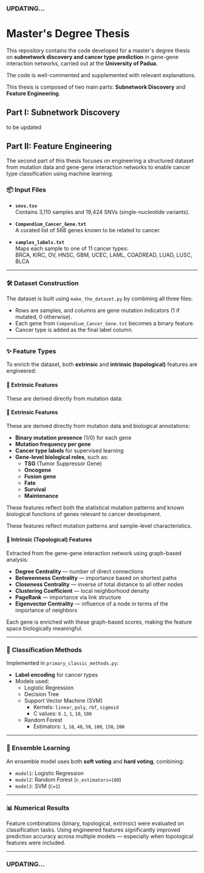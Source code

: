### UPDATING...

# Master's Degree Thesis

This repository contains the code developed for a master's degree thesis on **subnetwork discovery and cancer type prediction** in gene-gene interaction networks, carried out at the **University of Padua**.

The code is well-commented and supplemented with relevant explanations.

This thesis is composed of two main parts: **Subnetwork Discovery** and **Feature Engineering**.
## Part I: Subnetwork Discovery
to be updated
## Part II: Feature Engineering

The second part of this thesis focuses on engineering a structured dataset from mutation data and gene-gene interaction networks to enable cancer type classification using machine learning.

### 📦 Input Files

- **`snvs.tsv`**  
  Contains 3,110 samples and 19,424 SNVs (single-nucleotide variants).

- **`Compendium_Cancer_Gene.txt`**  
  A curated list of 568 genes known to be related to cancer.

- **`samples_labels.txt`**  
  Maps each sample to one of 11 cancer types:  
  BRCA, KIRC, OV, HNSC, GBM, UCEC, LAML, COADREAD, LUAD, LUSC, BLCA

---

### 🛠 Dataset Construction

The dataset is built using `make_the_dataset.py` by combining all three files:

- Rows are samples, and columns are gene mutation indicators (1 if mutated, 0 otherwise).
- Each gene from `Compendium_Cancer_Gene.txt` becomes a binary feature.
- Cancer type is added as the final label column.

---

### ✨ Feature Types

To enrich the dataset, both **extrinsic** and **intrinsic (topological)** features are engineered:

#### 🔹 Extrinsic Features

These are derived directly from mutation data:

#### 🔹 Extrinsic Features

These are derived directly from mutation data and biological annotations:

- **Binary mutation presence** (1/0) for each gene
- **Mutation frequency per gene**
- **Cancer type labels** for supervised learning
- **Gene-level biological roles**, such as:
  - **TSG** (Tumor Suppressor Gene)
  - **Oncogene**
  - **Fusion gene**
  - **Fate**
  - **Survival**
  - **Maintenance**

These features reflect both the statistical mutation patterns and known biological functions of genes relevant to cancer development.


These features reflect mutation patterns and sample-level characteristics.

#### 🔸 Intrinsic (Topological) Features

Extracted from the gene-gene interaction network using graph-based analysis:

- **Degree Centrality** — number of direct connections
- **Betweenness Centrality** — importance based on shortest paths
- **Closeness Centrality** — inverse of total distance to all other nodes
- **Clustering Coefficient** — local neighborhood density
- **PageRank** — importance via link structure
- **Eigenvector Centrality** — influence of a node in terms of the importance of neighbors

Each gene is enriched with these graph-based scores, making the feature space biologically meaningful.

---

### 🤖 Classification Methods

Implemented in `primary_classic_methods.py`:

- **Label encoding** for cancer types
- Models used:
  - Logistic Regression
  - Decision Tree
  - Support Vector Machine (SVM)  
    - Kernels: `linear`, `poly`, `rbf`, `sigmoid`  
    - C values: `0.1`, `1`, `10`, `100`
  - Random Forest  
    - Estimators: `1`, `10`, `40`, `50`, `100`, `150`, `200`

---

### 🔗 Ensemble Learning

An ensemble model uses both **soft voting** and **hard voting**, combining:

- `model1`: Logistic Regression  
- `model2`: Random Forest (`n_estimators=100`)  
- `model3`: SVM (`C=1`)

---

### 📊 Numerical Results

Feature combinations (binary, topological, extrinsic) were evaluated on classification tasks. Using engineered features significantly improved prediction accuracy across multiple models — especially when topological features were included.

---

### UPDATING...
